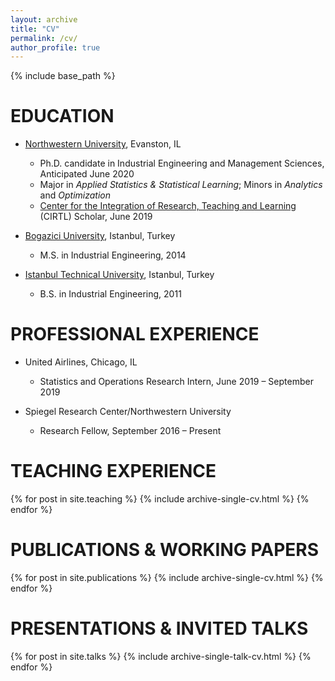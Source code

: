 ```yaml
---
layout: archive
title: "CV"
permalink: /cv/
author_profile: true
---
```


{% include base_path %}

EDUCATION
======

* [Northwestern University](https://www.mccormick.northwestern.edu/industrial/), Evanston, IL
    + Ph.D. candidate in Industrial Engineering and Management Sciences, Anticipated June 2020
    + Major in *Applied Statistics & Statistical Learning*; Minors in *Analytics* and *Optimization*
    + [Center for the Integration of Research, Teaching and Learning](https://www.northwestern.edu/searle/initiatives/grad/cirtl/index.html) (CIRTL) Scholar, June 2019

* [Bogazici University](http://www.ie.boun.edu.tr), Istanbul, Turkey
    + M.S. in Industrial Engineering, 2014

* [Istanbul Technical University](https://isl.itu.edu.tr/en/academics/departments/industrial-engineering), Istanbul, Turkey
    + B.S. in Industrial Engineering, 2011


PROFESSIONAL EXPERIENCE
======

* United Airlines, Chicago, IL
    + Statistics and Operations Research Intern, June 2019 – September 2019

* Spiegel Research Center/Northwestern University
    + Research Fellow, September 2016 – Present

TEACHING EXPERIENCE
======

{% for post in site.teaching %} {% include archive-single-cv.html %} {% endfor %}

PUBLICATIONS & WORKING PAPERS
======

{% for post in site.publications %} {% include archive-single-cv.html %} {% endfor %}

PRESENTATIONS & INVITED TALKS
======

{% for post in site.talks %} {% include archive-single-talk-cv.html %} {% endfor %}
